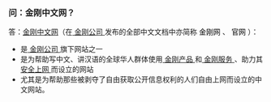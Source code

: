 ### 问：金刚中文网？
答：[金刚中文网](https://www.atozitpro.net/zh/)（在[ 金刚公司 ](https://a2zitpro.github.io/web/金刚公司)发布的全部中文文档中亦简称<font color="black"> 金刚网 </font>、<font color="black"> 官网 </font>）：
- 是[ 金刚公司 ](https://a2zitpro.github.io/web/金刚公司)旗下网站之一
- 是为帮助写中文、讲汉语的全球华人群体使用[ 金刚产品 ](https://a2zitpro.github.io/web/金刚产品)和[ 金刚服务 ](https://a2zitpro.github.io/web/金刚服务)、助力其[ 安全上网 ]()而设立的网站
- 尤其是为帮助那些被剥夺了自由获取公开信息权利的人们自由上网而设立的中文网站。
